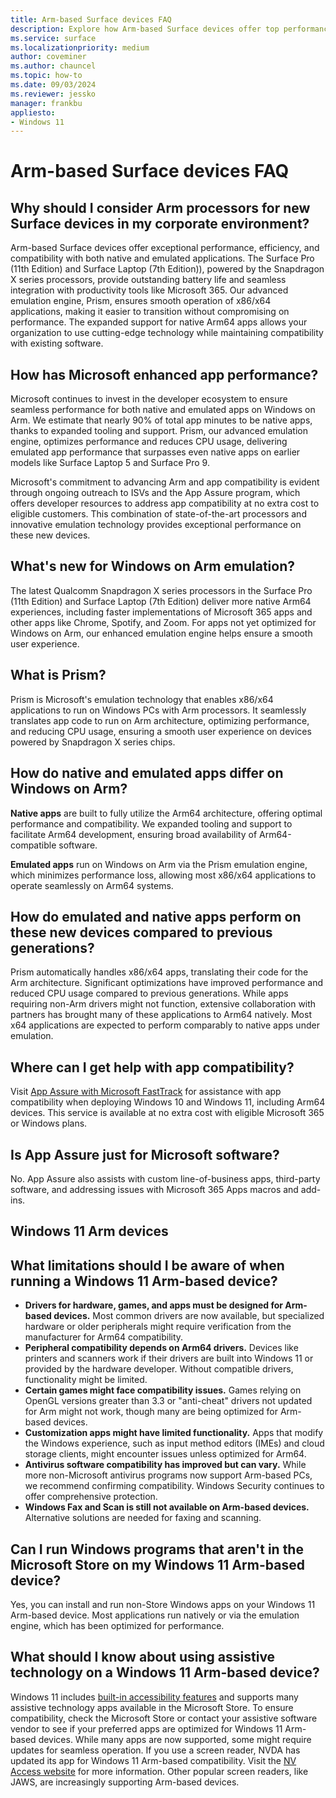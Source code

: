 ```yaml
---
title: Arm-based Surface devices FAQ
description: Explore how Arm-based Surface devices offer top performance, efficiency, and app compatibility for corporate environments.
ms.service: surface
ms.localizationpriority: medium
author: coveminer
ms.author: chauncel
ms.topic: how-to
ms.date: 09/03/2024
ms.reviewer: jessko
manager: frankbu
appliesto:
- Windows 11
---
```

# Arm-based Surface devices FAQ



## Why should I consider Arm processors for new Surface devices in my corporate environment?

Arm-based Surface devices offer exceptional performance, efficiency, and compatibility with both native and emulated applications. The Surface Pro (11th Edition) and Surface Laptop (7th Edition)), powered by the Snapdragon X series processors, provide outstanding battery life and seamless integration with productivity tools like Microsoft 365. Our advanced emulation engine, Prism, ensures smooth operation of x86/x64 applications, making it easier to transition without compromising on performance. The expanded support for native Arm64 apps allows your organization to use cutting-edge technology while maintaining compatibility with existing software.

## How has Microsoft enhanced app performance?

Microsoft continues to invest in the developer ecosystem to ensure seamless performance for both native and emulated apps on Windows on Arm. We estimate that nearly 90% of total app minutes to be native apps, thanks to expanded tooling and support. Prism, our advanced emulation engine, optimizes performance and reduces CPU usage, delivering emulated app performance that surpasses even native apps on earlier models like Surface Laptop 5 and Surface Pro 9.

Microsoft's commitment to advancing Arm and app compatibility is evident through ongoing outreach to ISVs and the App Assure program, which offers developer resources to address app compatibility at no extra cost to eligible customers. This combination of state-of-the-art processors and innovative emulation technology provides exceptional performance on these new devices.

## What's new for Windows on Arm emulation? 

The latest Qualcomm Snapdragon X series processors in the Surface Pro (11th Edition) and Surface Laptop (7th Edition) deliver more native Arm64 experiences, including faster implementations of Microsoft 365 apps and other apps like Chrome, Spotify, and Zoom. For apps not yet optimized for Windows on Arm, our enhanced emulation engine helps ensure a smooth user experience.

## What is Prism?

Prism is Microsoft's emulation technology that enables x86/x64 applications to run on Windows PCs with Arm processors. It seamlessly translates app code to run on Arm architecture, optimizing performance, and reducing CPU usage, ensuring a smooth user experience on devices powered by Snapdragon X series chips.

## How do native and emulated apps differ on Windows on Arm?

**Native apps** are built to fully utilize the Arm64 architecture, offering optimal performance and compatibility. We expanded tooling and support to facilitate Arm64 development, ensuring broad availability of Arm64-compatible software.

**Emulated apps** run on Windows on Arm via the Prism emulation engine, which minimizes performance loss, allowing most x86/x64 applications to operate seamlessly on Arm64 systems.

## How do emulated and native apps perform on these new devices compared to previous generations?

Prism automatically handles x86/x64 apps, translating their code for the Arm architecture. Significant optimizations have improved performance and reduced CPU usage compared to previous generations. While apps requiring non-Arm drivers might not function, extensive collaboration with partners has brought many of these applications to Arm64 natively. Most x64 applications are expected to perform comparably to native apps under emulation.

## Where can I get help with app compatibility?

Visit [App Assure with Microsoft FastTrack](https://www.microsoft.com/fasttrack/microsoft-365/app-assure) for assistance with app compatibility when deploying Windows 10 and Windows 11, including Arm64 devices. This service is available at no extra cost with eligible Microsoft 365 or Windows plans.

## Is App Assure just for Microsoft software?

No. App Assure also assists with custom line-of-business apps, third-party software, and addressing issues with Microsoft 365 Apps macros and add-ins.

## Windows 11 Arm devices

## What limitations should I be aware of when running a Windows 11 Arm-based device?

- **Drivers for hardware, games, and apps must be designed for Arm-based devices.** Most common drivers are now available, but specialized hardware or older peripherals might require verification from the manufacturer for Arm64 compatibility.
- **Peripheral compatibility depends on Arm64 drivers.** Devices like printers and scanners work if their drivers are built into Windows 11 or provided by the hardware developer. Without compatible drivers, functionality might be limited.
- **Certain games might face compatibility issues.** Games relying on OpenGL versions greater than 3.3 or "anti-cheat" drivers not updated for Arm might not work, though many are being optimized for Arm-based devices.
- **Customization apps might have limited functionality.** Apps that modify the Windows experience, such as input method editors (IMEs) and cloud storage clients, might encounter issues unless optimized for Arm64.
- **Antivirus software compatibility has improved but can vary.** While more non-Microsoft antivirus programs now support Arm-based PCs, we recommend confirming compatibility. Windows Security continues to offer comprehensive protection.
- **Windows Fax and Scan is still not available on Arm-based devices.** Alternative solutions are needed for faxing and scanning.

## Can I run Windows programs that aren't in the Microsoft Store on my Windows 11 Arm-based device?

Yes, you can install and run non-Store Windows apps on your Windows 11 Arm-based device. Most applications run natively or via the emulation engine, which has been optimized for performance.

## What should I know about using assistive technology on a Windows 11 Arm-based device?

Windows 11 includes [built-in accessibility features](https://www.microsoft.com/Accessibility/windows) and supports many assistive technology apps available in the Microsoft Store. To ensure compatibility, check the Microsoft Store or contact your assistive software vendor to see if your preferred apps are optimized for Windows 11 Arm-based devices. While many apps are now supported, some might require updates for seamless operation.
If you use a screen reader, NVDA has updated its app for Windows 11 Arm-based compatibility. Visit the [NV Access website](https://go.microsoft.com/fwlink/?linkid=867679) for more information. Other popular screen readers, like JAWS, are increasingly supporting Arm-based devices.

